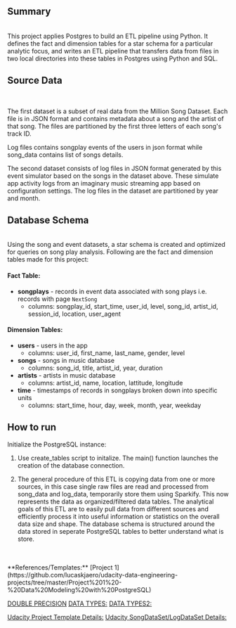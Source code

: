 ## Summary
<br>
This project applies Postgres to build an ETL pipeline using Python. It defines the fact and dimension tables for a star schema for a particular analytic focus, and writes an ETL pipeline that transfers data from files in two local directories into these tables in Postgres using Python and SQL.


## Source Data
<br>
    
The first dataset is a subset of real data from the Million Song Dataset. Each file is in JSON 
format and contains metadata about a song and the artist of that song. The files are partitioned 
by the first three letters of each song's track ID. 

Log files contains songplay events of the users in json format 
while song_data contains list of songs details.

The second dataset consists of log files in JSON format generated by this event simulator based 
on the songs in the dataset above. These simulate app activity logs from an imaginary music 
streaming app based on configuration settings. The log files in the dataset are partitioned by 
year and month.

## Database Schema
<br>
Using the song and event datasets, a star schema is created and optimized for queries on 
song play analysis. Following are the fact and dimension tables made for this project:

#### Fact Table:
* **songplays** - records in event data associated with song plays i.e. records with page `NextSong`
    * columns: songplay_id, start_time, user_id, level, song_id, artist_id, session_id, location, user_agent
        
#### Dimension Tables:
* **users** - users in the app
    * columns: user_id, first_name, last_name, gender, level
* **songs** - songs in music database
    * columns: song_id, title, artist_id, year, duration
* **artists** - artists in music database
    * columns: artist_id, name, location, lattitude, longitude
* **time** - timestamps of records in songplays broken down into specific units
    * columns: start_time, hour, day, week, month, year, weekday

## How to run
Initialize the PostgreSQL instance:
1. Use create_tables script to initalize. The main() function launches the creation of the database connection. <br>

2. The general procedure of this ETL is copying data from one or more sources, in this case single raw files are read and processed from song_data and log_data, temporarily store them using Sparkify. This now represents the data as organized/filtered data tables. The analytical goals of this ETL are to easily pull data from different sources and efficiently process it into useful information or statistics on the overall data size and shape. The database schema is structured around the data stored in seperate PostgreSQL tables to better understand what is store.
<br>
 


<br>
**References/Templates:**
[Project 1](https://github.com/lucaskjaero/udacity-data-engineering-projects/tree/master/Project%201%20-%20Data%20Modeling%20with%20PostgreSQL) <br>

[DOUBLE PRECISION](https://www.postgresql.org/docs/9.0/datatype-numeric.html)
[DATA TYPES:](https://www.postgresql.org/docs/9.5/datatype.html)
[DATA TYPES2:](http://www.postgresqltutorial.com/postgresql-data-types/)

[Udacity Project Template Details:](https://classroom.udacity.com/nanodegrees/nd027/parts/f7dbb125-87a2-4369-bb64-dc5c21bb668a/modules/c0e48224-f2d0-4bf5-ac02-3e1493e530fc/lessons/01995bb4-db30-4e01-bf38-ff11b631be0f/concepts/1533c19b-0505-49fd-b1b7-06c987641f0d)
[Udacity SongDataSet/LogDataSet Details:](https://classroom.udacity.com/nanodegrees/nd027/parts/f7dbb125-87a2-4369-bb64-dc5c21bb668a/modules/c0e48224-f2d0-4bf5-ac02-3e1493e530fc/lessons/01995bb4-db30-4e01-bf38-ff11b631be0f/concepts/a5609601-2314-4d8b-a7cf-e40048b3ee96)



